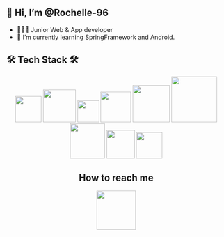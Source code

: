 ## 👋 Hi, I’m @Rochelle-96
- 👩🏻‍💼   Junior Web & App developer
- 🌱 I’m currently learning SpringFramework and Android.



## 🛠 Tech Stack 🛠
<div align="center">
 <img src="https://img.shields.io/badge/JAVA-007396?style=for-the-badge&logo=java&logoColor=white" width="60px"/> 
 <img src="https://img.shields.io/badge/Spring-6DB33F?style=for-the-badge&logo=Spring&logoColor=white" width="75px"/> 
 <img src="https://img.shields.io/badge/JSP-007396?style=flat-square&logo=java&logoColor=white" width="50px"/>
 <img src="https://img.shields.io/badge/mysql-4479A1?style=for-the-badge&logo=mysql&logoColor=white" width="70px"/> 
 <img src="https://img.shields.io/badge/mariaDB-003545?style=for-the-badge&logo=mariaDB&logoColor=white" width="85px"/>
 <img src="https://img.shields.io/badge/javascript-F7DF1E?style=for-the-badge&logo=javascript&logoColor=black" width="105px"/> 
 <img src="https://img.shields.io/badge/jquery-0769AD?style=for-the-badge&logo=jquery&logoColor=white" width="80px"/>
 <img src="https://img.shields.io/badge/html-E34F26?style=for-the-badge&logo=html5&logoColor=white" width="65px"/> 
 <img src="https://img.shields.io/badge/css-1572B6?style=for-the-badge&logo=css3&logoColor=white" width="60px"/>
<div/>
 
## How to reach me 
<div2 align="center">
 <a href="mailto:greatparkhc@gmail.com">
  <img src="https://img.shields.io/badge/Gmail-D14836?style=for-the-badge&logo=gmail" width="90px"/>
 </a>
<div2/>
<!---
Rochelle-96/Rochelle-96 is a ✨ special ✨ repository because its `README.md` (this file) appears on your GitHub profile.
You can click the Preview link to take a look at your changes.
--->
